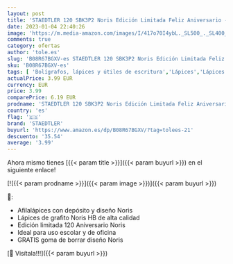 ```yaml
---
layout: post
title: 'STAEDTLER 120 SBK3P2 Noris Edición Limitada Feliz Aniversario - Blister con 3 lápices de grafito Noris HB de Grafito  Afilalápices con depósito Noris + GRATIS goma de borrar Noris'
date: 2023-01-04 22:40:26
image: 'https://m.media-amazon.com/images/I/417o70I4ybL._SL500_._SL400_.jpg'
comments: true
category: ofertas
author: 'tole.es'
slug: 'B08R67BGXV-es STAEDTLER 120 SBK3P2 Noris Edición Limitada Feliz...'
sku: 'B08R67BGXV-es'
tags: [ 'Bolígrafos, lápices y útiles de escritura','Lápices','Lápices de madera','Oficina y papelería','borrar','de','goma','lápices','staedtler','🇪🇸', ]
actualPrice: 3.99 EUR
currency: EUR
price: 3.99
comparePrice: 6.19 EUR
prodname: 'STAEDTLER 120 SBK3P2 Noris Edición Limitada Feliz Aniversario - Blister con 3 lápices de grafito Noris HB de Grafito  Afilalápices con depósito Noris + GRATIS goma de borrar Noris'
country: 'es'
flag: '🇪🇸'
brand: 'STAEDTLER'
buyurl: 'https://www.amazon.es/dp/B08R67BGXV/?tag=tolees-21'
descuento: '35.54'
average: '3.99'
---
```


Ahora mismo tienes [{{< param title >}}]({{< param buyurl >}}) en el siguiente enlace!

[![{{< param prodname >}}]({{< param image >}})]({{< param buyurl >}})

🔎:

- Afilalápices con depósito y diseño Noris
- Lápices de grafito Noris HB de alta calidad
- Edición limitada 120 Aniversario Noris
- Ideal para uso escolar y de oficina
- GRATIS goma de borrar diseño Noris

[🛒 Visítala!!!]({{< param buyurl >}})
